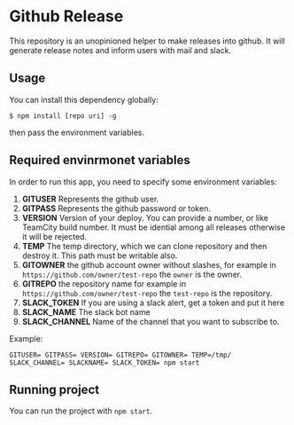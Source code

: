 # Github Release
This repository is an unopinioned helper to make releases into github.
It will generate release notes and inform users with mail and slack.

## Usage
You can install this dependency globally:

```
$ npm install [repo uri] -g
```

then pass the environment variables.

## Required envinrmonet variables
In order to run this app, you need to specify some environment variables:

1. **GITUSER** Represents the github user.
2. **GITPASS** Represents the github password or token.
3. **VERSION** Version of your deploy. You can provide a number, or like TeamCity build number. It must be idential among all releases otherwise it will be rejected.
4. **TEMP** The temp directory, which we can clone repository and then destroy it. This path must be writable also.
5. **GITOWNER** the github account owner without slashes, for example in `https://github.com/owner/test-repo` the `owner` is the owner.
6. **GITREPO** the repository name for example in `https://github.com/owner/test-repo` the `test-repo` is the repository.
7. **SLACK_TOKEN** If you are using a slack alert, get a token and put it here
8. **SLACK_NAME** The slack bot name
9. **SLACK_CHANNEL** Name of the channel that you want to subscribe to.

Example:
```
GITUSER= GITPASS= VERSION= GITREPO= GITOWNER= TEMP=/tmp/ SLACK_CHANNEL= SLACKNAME= SLACK_TOKEN= npm start
```

## Running project
You can run the project with `npm start`.
